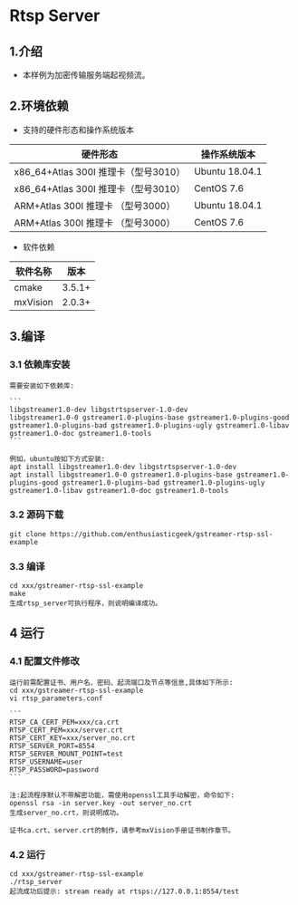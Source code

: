 # Rtsp Server 

## 1.介绍

- 本样例为加密传输服务端起视频流。

## 2.环境依赖

- 支持的硬件形态和操作系统版本

| 硬件形态                             | 操作系统版本   |
| ------------------------------------ | -------------- |
| x86_64+Atlas 300I 推理卡（型号3010） | Ubuntu 18.04.1 |
| x86_64+Atlas 300I 推理卡（型号3010） | CentOS 7.6     |
| ARM+Atlas 300I 推理卡 （型号3000）   | Ubuntu 18.04.1 |
| ARM+Atlas 300I 推理卡 （型号3000）   | CentOS 7.6     |

- 软件依赖

| 软件名称 | 版本   |
| -------- | ------ |
| cmake    | 3.5.1+ |
| mxVision | 2.0.3+ |

## 3.编译

### 3.1 依赖库安装

    需要安装如下依赖库:
    
    ```
    libgstreamer1.0-dev libgstrtspserver-1.0-dev 
    libgstreamer1.0-0 gstreamer1.0-plugins-base gstreamer1.0-plugins-good gstreamer1.0-plugins-bad gstreamer1.0-plugins-ugly gstreamer1.0-libav gstreamer1.0-doc gstreamer1.0-tools
    ```

    例如，ubuntu按如下方式安装:
    apt install libgstreamer1.0-dev libgstrtspserver-1.0-dev
    apt install libgstreamer1.0-0 gstreamer1.0-plugins-base gstreamer1.0-plugins-good gstreamer1.0-plugins-bad gstreamer1.0-plugins-ugly gstreamer1.0-libav gstreamer1.0-doc gstreamer1.0-tools

### 3.2 源码下载

    git clone https://github.com/enthusiasticgeek/gstreamer-rtsp-ssl-example

### 3.3 编译

    cd xxx/gstreamer-rtsp-ssl-example
    make
    生成rtsp_server可执行程序，则说明编译成功。

## 4 运行

### 4.1  配置文件修改

    运行前需配置证书、用户名、密码、起流端口及节点等信息,具体如下所示:
    cd xxx/gstreamer-rtsp-ssl-example
    vi rtsp_parameters.conf

    ```
    RTSP_CA_CERT_PEM=xxx/ca.crt
    RTSP_CERT_PEM=xxx/server.crt
    RTSP_CERT_KEY=xxx/server_no.crt
    RTSP_SERVER_PORT=8554
    RTSP_SERVER_MOUNT_POINT=test
    RTSP_USERNAME=user
    RTSP_PASSWORD=password
    ```

    注:起流程序默认不带解密功能，需使用openssl工具手动解密，命令如下:
    openssl rsa -in server.key -out server_no.crt
    生成server_no.crt，则说明成功。

    证书ca.crt、server.crt的制作，请参考mxVision手册证书制作章节。

### 4.2 运行

    cd xxx/gstreamer-rtsp-ssl-example
    ./rtsp_server
    起流成功后提示: stream ready at rtsps://127.0.0.1:8554/test
